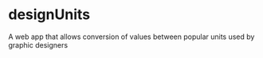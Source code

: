# designUnits
A web app that allows conversion of values between popular units used by graphic designers
